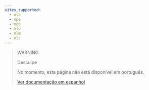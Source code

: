 ```yaml
---
sites_supported:
  - mla
  - mpe
  - mco
  - mlu
  - mlm
  - mlc
---
```


> WARNING
>
> Desculpe
>
> No momento, esta página não está disponível em português.
>
>[Ver documentação em espanhol](https://www.mercadopago.com.ar/developers/es/guides/reports/available-money/how-to-use/)
